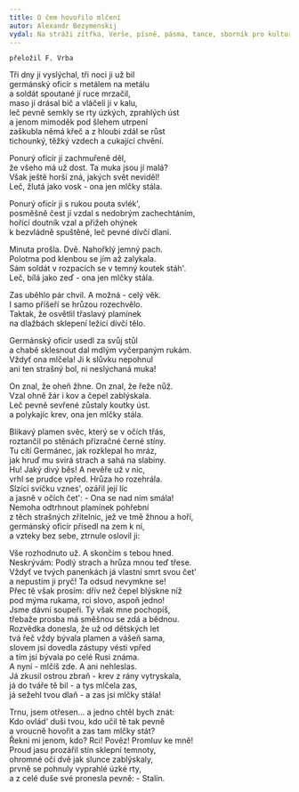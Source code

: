 ```yaml
---
title: O čem hovořilo mlčení 
autor: Alexandr Bezymenskij
vydal: Na stráži zítřka, Verše, písně, pásma, tance, sborník pro kulturní práci v armádě a pro vojenská kola STM; Naše vojsko, Praha, 1950
---
```


    přeložil F. Vrba

Tři dny ji vyslýchal, tři noci ji už bil   
germánský oficír s metálem na metálu    
a soldát spoutané jí ruce mrzačil,  
maso jí drásal bič a vláčeli ji v kalu,   
leč pevně semkly se rty úzkých, zprahlých úst  
a jenom mimoděk pod šlehem utrpení   
zaškubla němá křeč a z hloubi zdál se růst  
tichounký, těžký vzdech a cukající chvění.

Ponurý oficír jí zachmuřeně děl,  
že všeho má už dost. Ta muka jsou jí malá?   
Však ještě horší zná, jakých svět neviděl!   
Leč, žlutá jako vosk - ona jen mlčky stála.

Ponurý oficír jí s rukou pouta svlék',  
posměšně čest jí vzdal s nedobrým zachechtáním,  
hořící doutník vzal a přižeh ohýnek   
k bezvládně spuštěné, leč pevné dívčí dlani.

Minuta prošla. Dvě. Nahořklý jemný pach.   
Polotma pod klenbou se jím až zalykala.   
Sám soldát v rozpacích se v temný koutek stáh'.   
Leč, bílá jako zeď - ona jen mlčky stála.   

Zas uběhlo pár chvil. A možná - celý věk.   
I samo příšeří se hrůzou rozechvělo.   
Taktak, že osvětlil třaslavý plamínek   
na dlažbách sklepení ležící dívčí tělo.

Germánský oficír usedl za svůj stůl    
a chabě sklesnout dal mdlým vyčerpaným rukám.   
Vždyť ona mlčela! Ji k slůvku nepohnul   
ani ten strašný bol, ni neslýchaná muka!

On znal, že oheň žhne. On znal, že řeže nůž.  
Vzal ohně žár i kov a čepel zablýskala.  
Leč pevně sevřené zůstaly koutky úst.  
a polykajíc krev, ona jen mlčky stála.

Blikavý plamen svěc, který se v očích třás,   
roztančil po stěnách přízračné černé stíny.   
Tu cítí Germánec, jak rozklepal ho mráz,  
jak hruď mu svírá strach a sahá na slabiny.  
Hu! Jaký divý běs! A nevěře už v nic,   
vrhl se prudce vpřed. Hrůza ho rozehrála.   
Slzící svíčku vznes', ozářil její líc   
a jasně v očích čet': - Ona se nad ním smála!   
Nemoha odtrhnout plamínek pohřební    
z těch strašných zřítelnic, jež ve tmě žhnou a hoří,  
germánský oficír přisedl na zem k ní,    
a vzteky bez sebe, ztrnule oslovil ji:

Vše rozhodnuto už. A skončím s tebou hned.   
Neskrývám: Podlý strach a hrůza mnou teď třese.  
Vždyť ve tvých panenkách já vlastní smrt svou čet'   
a nepustím ji pryč! Ta odsud nevymkne se!    
Přec tě však prosím: dřív než čepel blýskne níž    
pod mýma rukama, rci slovo, aspoň jedno!    
Jsme dávní soupeři. Ty však mne pochopíš,   
třebaže prosba má směšnou se zdá a bědnou.   
Rozvědka donesla, že už od dětských let   
tvá řeč vždy bývala plamen a vášeň sama,   
slovem jsi dovedla zástupy vésti vpřed  
a tím jsi bývala po celé Rusi známa.    
A nyní - mlčíš zde. A ani nehleslas.  
Já zkusil ostrou zbraň - krev z rány vytryskala,   
já do tváře tě bil - a tys mlčela zas,    
já sežehl tvou dlaň - a zas jsi mlčky stála!

Trnu, jsem otřesen... a jedno chtěl bych znát:   
Kdo ovlád' duši tvou, kdo učil tě tak pevně      
a vroucně hovořit a zas tam mlčky stát?    
Řekni mi jenom, kdo? Rci! Pověz! Promluv ke mně!   
Proud jasu prozářil stín sklepní temnoty,   
ohromné oči dvě jak slunce zablýskaly,  
prvně se pohnuly vyprahlé úzké rty,   
a z celé duše své pronesla pevně: - Stalin.